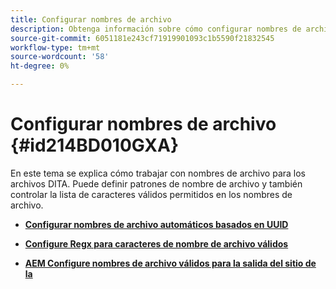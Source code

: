 ```yaml
---
title: Configurar nombres de archivo
description: Obtenga información sobre cómo configurar nombres de archivo
source-git-commit: 6051181e243cf71919901093c1b5590f21832545
workflow-type: tm+mt
source-wordcount: '58'
ht-degree: 0%

---
```



# Configurar nombres de archivo {#id214BD010GXA}

En este tema se explica cómo trabajar con nombres de archivo para los archivos DITA. Puede definir patrones de nombre de archivo y también controlar la lista de caracteres válidos permitidos en los nombres de archivo.

- **[Configurar nombres de archivo automáticos basados en UUID](conf-auto-uuid-filenames.md)**

- **[Configure Regx para caracteres de nombre de archivo válidos](conf-file-names-valid-regx.md)**

- **[AEM Configure nombres de archivo válidos para la salida del sitio de la](conf-file-names-valid-regx-aem-site-output.md)**


